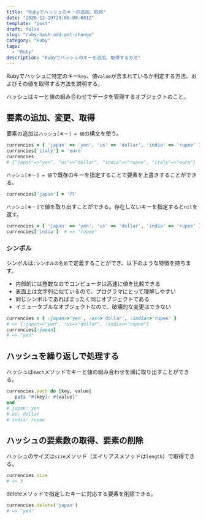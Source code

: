 ```yaml
---
title: "Rubyでハッシュのキーの追加、取得"
date: "2020-12-19T23:00:00.001Z"
template: "post"
draft: false
slug: "ruby-hash-add-get-change"
category: "Ruby"
tags:
  - "Ruby"
description: "Rubyでハッシュのキーを追加、取得する方法"
---
```


Rubyでハッシュに特定のキー`key`、値`value`が含まれているか判定する方法、およびその値を取得する方法を説明する。


ハッシュはキーと値の組み合わせでデータを管理するオブジェクトのこと。


## 要素の追加、変更、取得

要素の追加は`ハッシュ[キー] = 値`の構文を使う。

```ruby
currencies = { 'japan' => 'yen', 'us' => 'dollar', 'india' => 'rupee' }
currencies['italy'] = 'euro'
currencies
# {"japan"=>"yen", "us"=>"dollar", "india"=>"rupee", "italy"=>"euro"}
```

`ハッシュ[キー] = 値`で既存のキーを指定することで要素を上書きすることができる。
```ruby
currencies['japan'] = '円'
```

`ハッシュ[キー]`で値を取り出すことができる。存在しないキーを指定すると`nil`を返す。

```ruby
currencies = { 'japan' => 'yen', 'us' => 'dollar', 'india' => 'rupee' }
currencies['india']  # => "rupee"
```

### シンボル

シンボルは`:シンボルの名前`で定義することができ、以下のような特徴を持ちます。

- 内部的には整数なのでコンピュータは高速に値を比較できる
- 表面上は文字列に似ているので、プログラマにとって理解しやすい
- 同じシンボルであればまったく同じオブジェクトである
- イミュータブルなオブジェクトなので、破壊的な変更はできない

```ruby
currencies = { :japan=>'yen', :us=>'dollar', :india=>'rupee' }
# => {:japan=>"yen", :us=>"dollar", :india=>"rupee"}
currencies[:japan]
# => "yen"
```

## ハッシュを繰り返しで処理する

ハッシュは`each`メソッドでキーと値の組み合わせを順に取り出すことができる。

```ruby
currencies.each do |key, value|
   puts "#{key}: #{value}"
end
# japan: yen
# us: dollar
# india: rupee
```

## ハッシュの要素数の取得、要素の削除

ハッシュのサイズは`size`メソッド（エイリアスメソッドは`length`）で取得できる。
```ruby
currencies.size
# => 3
```

deleteメソッドで指定したキーに対応する要素を削除できる。
```ruby
currencies.delete('japan')
# => "yen"
```